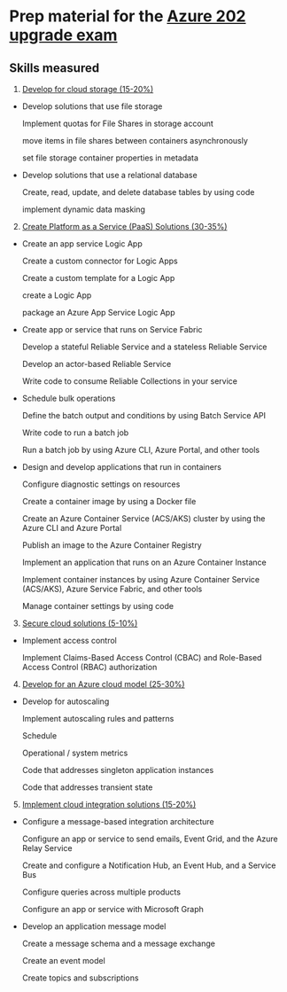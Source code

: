 # Prep material for the [Azure 202 upgrade exam](https://www.microsoft.com/en-us/learning/exam-az-202.aspx)

## Skills measured
1. [Develop for cloud storage (15-20%)](https://github.com/jgoergen/Azure202Prep/tree/master/DevelopForCloudStorage)

  * Develop solutions that use file storage
  
     Implement quotas for File Shares in storage account

     move items in file shares between containers asynchronously
     
     set file storage container properties in metadata

  * Develop solutions that use a relational database
  
     Create, read, update, and delete database tables by using code
     
     implement dynamic data masking

2. [Create Platform as a Service (PaaS) Solutions (30-35%)](https://github.com/jgoergen/Azure202Prep/tree/master/CreatePlatformAsAServiceSolutions)

  * Create an app service Logic App
  
    Create a custom connector for Logic Apps
    
    Create a custom template for a Logic App
    
    create a Logic App
    
    package an Azure App Service Logic App

  * Create app or service that runs on Service Fabric

    Develop a stateful Reliable Service and a stateless Reliable Service
    
    Develop an actor-based Reliable Service
    
    Write code to consume Reliable Collections in your service

  * Schedule bulk operations

    Define the batch output and conditions by using Batch Service API
    
    Write code to run a batch job
    
    Run a batch job by using Azure CLI, Azure Portal, and other tools

  * Design and develop applications that run in containers

    Configure diagnostic settings on resources
    
    Create a container image by using a Docker file
    
    Create an Azure Container Service (ACS/AKS) cluster by using the Azure CLI and Azure Portal
    
    Publish an image to the Azure Container Registry
    
    Implement an application that runs on an Azure Container Instance
    
    Implement container instances by using Azure Container Service (ACS/AKS), Azure Service Fabric, and other tools
    
    Manage container settings by using code
    
3. [Secure cloud solutions (5-10%)](https://github.com/jgoergen/Azure202Prep/tree/master/SecureCloudSolutions)

  * Implement access control

    Implement Claims-Based Access Control (CBAC) and Role-Based Access Control (RBAC) authorization
    
4. [Develop for an Azure cloud model (25-30%)](https://github.com/jgoergen/Azure202Prep/tree/master/DevelopForAnAzureCloudModel)

  * Develop for autoscaling

    Implement autoscaling rules and patterns
    
    Schedule
    
    Operational / system metrics
    
    Code that addresses singleton application instances
    
    Code that addresses transient state

5. [Implement cloud integration solutions (15-20%)](https://github.com/jgoergen/Azure202Prep/tree/master/ImplementCloudIntegrationSolutions)

  * Configure a message-based integration architecture

    Configure an app or service to send emails, Event Grid, and the Azure Relay Service
    
    Create and configure a Notification Hub, an Event Hub, and a Service Bus
    
    Configure queries across multiple products
    
    Configure an app or service with Microsoft Graph

  * Develop an application message model

    Create a message schema and a message exchange
    
    Create an event model
    
    Create topics and subscriptions
    

